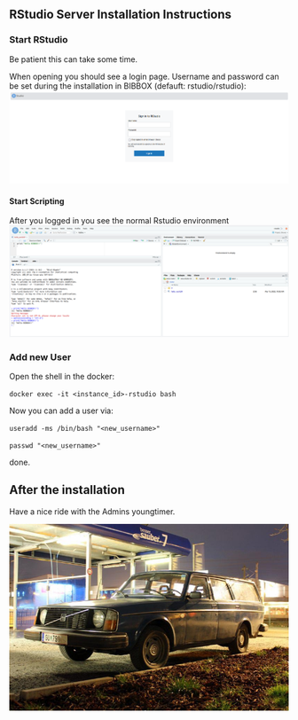 ## RStudio Server Installation Instructions 

### Start RStudio

Be patient this can take some time.

When opening you should see a login page. Username and password can be set during the installation in BIBBOX (defauft: rstudio/rstudio):
![Screenshot01](assets/install-screen-01.png)

#### Start Scripting
After you logged in you see the normal Rstudio environment
![Screenshot02](assets/install-screen-02.png)


### Add new User

Open the shell in the docker:

`docker exec -it <instance_id>-rstudio bash`

Now you can add a user via:

`useradd -ms /bin/bash "<new_username>"`

`passwd "<new_username>"`

done.

## After the installation
Have a nice ride with the Admins youngtimer.

![FINAL](assets/install-screen-final.jpg)
